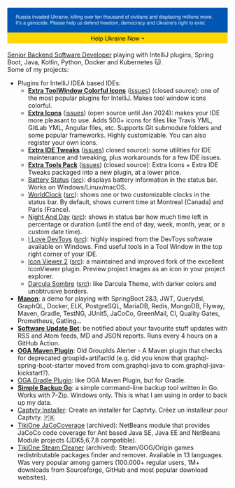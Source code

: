 [![Stand With Ukraine](https://raw.githubusercontent.com/vshymanskyy/StandWithUkraine/main/banner2-direct.svg)](https://vshymanskyy.github.io/StandWithUkraine/)

[Senior Backend Software Developer](https://www.linkedin.com/in/jonathan-lermitage/) playing with IntelliJ plugins, Spring Boot, Java, Kotlin, Python, Docker and Kubernetes :cat:.  
Some of my projects:  
* Plugins for IntelliJ IDEA based IDEs:
  * [**Extra ToolWindow Colorful Icons**](https://plugins.jetbrains.com/plugin/16604-extra-toolwindow-colorful-icons) ([issues](https://github.com/jonathanlermitage/intellij-extra-toolwindow-colorful-icons-pub)) (closed source): one of the most popular plugins for IntelliJ. Makes tool window icons colorful.
  * [**Extra Icons**](https://plugins.jetbrains.com/plugin/11058-extra-icons) ([issues](https://github.com/jonathanlermitage/intellij-extra-icons-plugin)) (open source until Jan 2024): makes your IDE more pleasant to use. Adds 500+ icons for files like Travis YML, GitLab YML, Angular files, etc. Supports Git submodule folders and some popular frameworks. Highly customizable. You can also register your own icons.
  * [**Extra IDE Tweaks**](https://plugins.jetbrains.com/plugin/23927-extra-ide-tweaks) ([issues](https://github.com/jonathanlermitage/intellij-extra-ide-tweaks)) closed source): some utilities for IDE maintenance and tweaking, plus workarounds for a few IDE issues.
  * [**Extra Tools Pack**](https://plugins.jetbrains.com/plugin/24559-extra-tools-pack) ([issues](https://github.com/jonathanlermitage/ij-extra-all-plugins-pack-pub)) (closed source): Extra Icons + Extra IDE Tweaks packaged into a new plugin, at a lower price.
  * [Battery Status](https://plugins.jetbrains.com/plugin/12321-battery-status) ([src](https://github.com/jonathanlermitage/intellij-battery-status-plugin)): displays battery information in the status bar. Works on Windows/Linux/macOS.
  * [WorldClock](https://plugins.jetbrains.com/plugin/17816-world-clock) ([src](https://github.com/jonathanlermitage/ij-worldclock)): shows one or two customizable clocks in the status bar. By default, shows current time at Montreal (Canada) and Paris (France).
  * [Night And Day](https://plugins.jetbrains.com/plugin/16550-night-and-day) ([src](https://github.com/jonathanlermitage/intellij-night-and-day-plugin)): shows in status bar how much time left in percentage or duration (until the end of day, week, month, year, or a custom date time).
  * [I Love DevToys](https://plugins.jetbrains.com/plugin/20198-i-love-devtoys) ([src](https://github.com/jonathanlermitage/ij-ilove-devtoys)): highly inspired from the DevToys software available on Windows. Find useful tools in a Tool Window in the top right corner of your IDE.
  * [Icon Viewer 2](https://plugins.jetbrains.com/plugin/13995-icon-viewer-2) ([src](https://github.com/jonathanlermitage/IconViewer)): a maintained and improved fork of the excellent IconViewer plugin. Preview project images as an icon in your project explorer.
  * [Darcula Sombre](https://plugins.jetbrains.com/plugin/12264-darcula-sombre) ([src](https://github.com/jonathanlermitage/intellij-darcula-sombre-theme)): like Darcula Theme, with darker colors and unobtrusive borders.
* [**Manon**](https://github.com/jonathanlermitage/manon): a demo for playing with SpringBoot 2&3, JWT, Querydsl, GraphQL, Docker, ELK, PostgreSQL, MariaDB, Redis, MongoDB, Flyway, Maven, Gradle, TestNG, JUnit5, JaCoCo, GreenMail, CI, Quality Gates, Prometheus, Gatling...
* [**Software Update Bot**](https://github.com/jonathanlermitage/software-updates-bot): be notified about your favourite stuff updates with RSS and Atom feeds, MD and JSON reports. Runs every 4 hours on a GitHub Action.
* [**OGA Maven Plugin**](https://github.com/jonathanlermitage/oga-maven-plugin): Old GroupIds Alerter - A Maven plugin that checks for deprecated groupId+artifactId (e.g. did you know that graphql-spring-boot-starter moved from com.graphql-java to com.graphql-java-kickstart?).
* [OGA Gradle Plugin](https://github.com/jonathanlermitage/oga-gradle-plugin): like OGA Maven Plugin, but for Gradle. 
* [**Simple Backup Go**](https://github.com/jonathanlermitage/simple-backup-go): a simple command-line backup tool written in Go. Works with 7-Zip. Windows only. This is what I am using in order to back up my data.
* [Captvty Installer](https://github.com/jonathanlermitage/captvty-installer): Create an installer for Captvty. Créez un installeur pour Captvty. 🇫🇷
* [TikiOne JaCoCoverage](https://github.com/jonathanlermitage/tikione-jacocoverage) (archived): NetBeans module that provides JaCoCo code coverage for Ant based Java SE, Java EE and NetBeans Module projects (JDK5,6,7,8 compatible).
* [TikiOne Steam Cleaner](https://github.com/jonathanlermitage/tikione-steam-cleaner) (archived): Steam/GOG/Origin games redistributable packages finder and remover. Available in 13 languages. Was very popular among gamers (100.000+ regular users, 1M+ downloads from Sourceforge, GitHub and most popular download websites).
